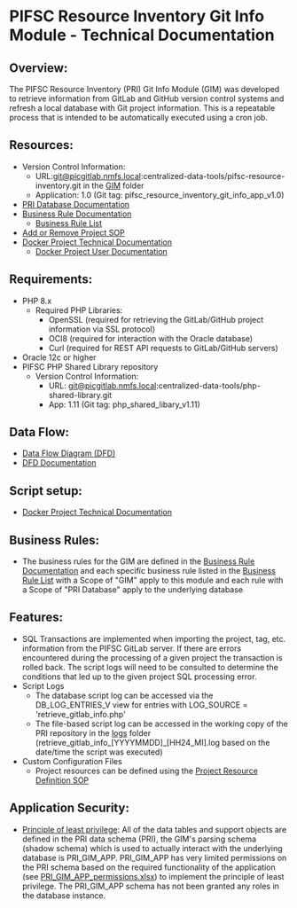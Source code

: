 # PIFSC Resource Inventory Git Info Module - Technical Documentation

## Overview:
The PIFSC Resource Inventory (PRI) Git Info Module (GIM) was developed to retrieve information from GitLab and GitHub version control systems and refresh a local database with Git project information.  This is a repeatable process that is intended to be automatically executed using a cron job.  

## Resources:
-   Version Control Information:
    -   URL:git@picgitlab.nmfs.local:centralized-data-tools/pifsc-resource-inventory.git in the [GIM](../) folder
    -   Application: 1.0 (Git tag: pifsc_resource_inventory_git_info_app_v1.0)
-   [PRI Database Documentation](../../docs/PIFSC%20Resource%20Inventory%20Database%20Documentation.md)
-   [Business Rule Documentation](../../docs/PIFSC%20Resource%20Inventory%20-%20Business%20Rule%20Documentation.md)
    -   [Business Rule List](../../docs/PRI%20Business%20Rule%20List.xlsx)
-   [Add or Remove Project SOP](../../docs/PIFSC%20Resource%20Inventory%20-%20Add%20or%20Remove%20Project%20SOP.md)
-   [Docker Project Technical Documentation](../../docs/PIFSC%20Resource%20Inventory%20Docker%20App%20-%20Technical%20Documentation.md)
    -   [Docker Project User Documentation](../../docs/PIFSC%20Resource%20Inventory%20Docker%20App%20-%20User%20Documentation.md)

## Requirements:
-   PHP 8.x
    -   Required PHP Libraries:
        -   OpenSSL (required for retrieving the GitLab/GitHub project information via SSL protocol)
        -   OCI8 (required for interaction with the Oracle database)
        -   Curl (required for REST API requests to GitLab/GitHub servers)
-   Oracle 12c or higher
-   PIFSC PHP Shared Library repository
    -   Version Control Information:
        -   URL: git@picgitlab.nmfs.local:centralized-data-tools/php-shared-library.git
        -   App: 1.11 (Git tag: php_shared_libary_v1.11)

## Data Flow:
-   [Data Flow Diagram (DFD)](../../docs/DFD/PRI_DFD.drawio.png)
-   [DFD Documentation](../../docs/DFD/PIFSC%20Resource%20Inventory%20Data%20Flow%20Diagram%20Documentation.md)

## Script setup:
-   [Docker Project Technical Documentation](../../docs/PIFSC%20Resource%20Inventory%20Docker%20App%20-%20Technical%20Documentation.md)

## Business Rules:
-   The business rules for the GIM are defined in the [Business Rule Documentation](../../docs/PIFSC%20Resource%20Inventory%20-%20Business%20Rule%20Documentation.md) and each specific business rule listed in the [Business Rule List](../../docs/PRI%20Business%20Rule%20List.xlsx) with a Scope of "GIM" apply to this module and each rule with a Scope of "PRI Database" apply to the underlying database

## Features:
-   SQL Transactions are implemented when importing the project, tag, etc. information from the PIFSC GitLab server.  If there are errors encountered during the processing of a given project the transaction is rolled back.  The script logs will need to be consulted to determine the conditions that led up to the given project SQL processing error.  
-   Script Logs
    -   The database script log can be accessed via the DB_LOG_ENTRIES_V view for entries with LOG_SOURCE = 'retrieve_gitlab_info.php'
    -   The file-based script log can be accessed in the working copy of the PRI repository in the [logs](../application_code/logs) folder (retrieve_gitlab_info_[YYYYMMDD]_[HH24_MI].log based on the date/time the script was executed)
-   Custom Configuration Files
    -   Project resources can be defined using the [Project Resource Definition SOP](./Project%20Resource%20Definition%20SOP.md)

## Application Security:
-   [Principle of least privilege](https://docs.google.com/document/d/15qW2pDHM8bebmNJ76AfC-SgICKQPGmKSiUkXbrZ7OVQ/edit?usp=sharing): All of the data tables and support objects are defined in the PRI data schema (PRI), the GIM's parsing schema (shadow schema) which is used to actually interact with the underlying database is PRI_GIM_APP. PRI_GIM_APP has very limited permissions on the PRI schema based on the required functionality of the application (see [PRI_GIM_APP_permissions.xlsx](./PRI_GIM_APP_permissions.xlsx)) to implement the principle of least privilege. The PRI_GIM_APP schema has not been granted any roles in the database instance.
